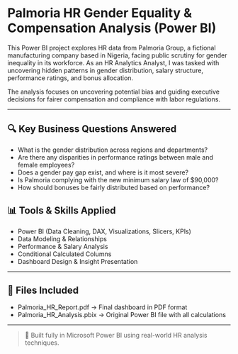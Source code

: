 # Palmoria HR Gender Equality & Compensation Analysis (Power BI)

This Power BI project explores HR data from Palmoria Group, a fictional manufacturing company based in Nigeria, facing public scrutiny for gender inequality in its workforce. As an HR Analytics Analyst, I was tasked with uncovering hidden patterns in gender distribution, salary structure, performance ratings, and bonus allocation.

The analysis focuses on uncovering potential bias and guiding executive decisions for fairer compensation and compliance with labor regulations.

---

## 🔍 Key Business Questions Answered

- What is the gender distribution across regions and departments?
- Are there any disparities in performance ratings between male and female employees?
- Does a gender pay gap exist, and where is it most severe?
- Is Palmoria complying with the new minimum salary law of $90,000?
- How should bonuses be fairly distributed based on performance?
  
## 📊 Tools & Skills Applied

- Power BI (Data Cleaning, DAX, Visualizations, Slicers, KPIs)
- Data Modeling & Relationships
- Performance & Salary Analysis
- Conditional Calculated Columns
- Dashboard Design & Insight Presentation

---

## 📂 Files Included

- Palmoria_HR_Report.pdf → Final dashboard in PDF format
- Palmoria_HR_Analysis.pbix → Original Power BI file with all calculations

---

> 🔧 Built fully in Microsoft Power BI using real-world HR analysis techniques.
